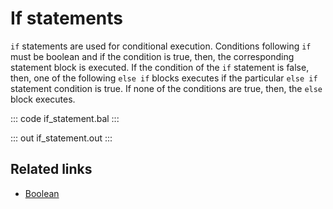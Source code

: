 # If statements

`if` statements are used for conditional execution. Conditions following `if` must be boolean and if the condition is true, then, the corresponding statement block is executed. If the condition of the `if` statement is false, then, one of the following `else if` blocks executes if the particular `else if` statement condition is true. If none of the conditions are true, then, the `else` block executes.

::: code if_statement.bal :::

::: out if_statement.out :::

## Related links
- [Boolean](/learn/by-example/boolean/)
